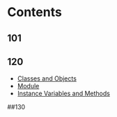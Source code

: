 # Contents

## 101


## 120

* [Classes and Objects](120/classes_and_object.md)
* [Module](120/module.md)
* [Instance Variables and Methods](120/instance_variables_methods.md)

##130
